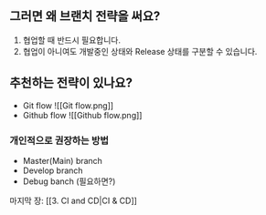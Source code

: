 ## 그러면 왜 브랜치 전략을 써요?

1. 협업할 때 반드시 필요합니다.
2. 협업이 아니여도 개발중인 상태와 Release 상태를 구분할 수 있습니다.


## 추천하는 전략이 있나요?

- Git flow
![[Git flow.png]]
- Github flow 
![[Github flow.png]]
### 개인적으로 권장하는 방법

- Master(Main) branch
- Develop branch
- Debug banch (필요하면?)

마지막 장: [[3. CI and CD|CI & CD]]